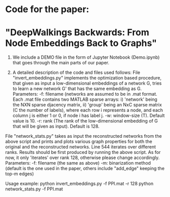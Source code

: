 # Code for the paper:
# "DeepWalkings Backwards: From Node Embeddings Back to Graphs"


1) We include a DEMO file in the form of Jupyter Notebook (Demo.ipynb)
that goes through the main parts of our paper.

2) A detailed description of the code and files used follows:
File "invert_embeddings.py" implements the optimization based procedure, that given as input
a low-dimensional embeddings of a network G, tries to learn a new network G' that has the same
embedding as G.
Parameters:
 -f: filename (networks are assumed to be in .mat format. Each .mat file contains two MATLAB sparse
		arrays: 
		 i) 'network' being the NXN sparse djacency matrix, 
		 ii) 'group' being an NxC sparse matrix (C the number of labels), where each row
			i represents a node, and each column j is either 1 or 0, if node i has
			label j.
-w: window-size (T). Default value is 10.
-r: rank (The rank of the low-dimensional embedding of G that will be given as input). Default is 128.

File "network_stats.py" takes as input the reconstructed networks from the above script and prints and plots
	various graph properties for both the original and the reconstructed networks.
	Line 544 iterates over different ranks. Results should be first produced by running the above script.
	As for now, it only 'iterates' over rank 128, otherwise please change accordingly.
Parameters:
 -f: filename (the same as above)
 -m: binarization method (default is the one used in the paper, others include "add_edge" keeping the top-m edges)

Usage example:
python invert_embeddings.py -f PPI.mat -r 128
python network_stats.py -f PPI.mat
